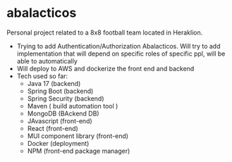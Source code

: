 # abalacticos
Personal project related to a 8x8 football team located in Heraklion.

- Trying to add Authentication/Authorization Abalacticos. Will try to add implementation that will depend on specific roles of specific ppl, will be able to automatically
- Will deploy to AWS and dockerize the front end and backend
- Tech used so far:
    - Java 17 (backend) 
    - Spring Boot (backend)
    - Spring Security (backend)
    - Maven ( build automation tool ) 
    - MongoDB (BAckend DB) 
    - JAvascript (front-end)
    - React (front-end)
    - MUI component library (front-end)
    - Docker (deployment)
    - NPM (front-end package manager)
